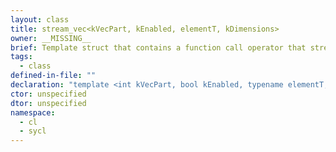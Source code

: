```yaml
---
layout: class
title: stream_vec<kVecPart, kEnabled, elementT, kDimensions>
owner: __MISSING__
brief: Template struct that contains a function call operator that streams a vec object to a stream object. Class is specialized for each combination of kVecPart specifying the part of a vector to stream and kEnabled specifying whether it streamed or not. This is the default template that does nothing.
tags:
  - class
defined-in-file: ""
declaration: "template <int kVecPart, bool kEnabled, typename elementT, int kDimensions>\nstruct cl::sycl::stream_vec;"
ctor: unspecified
dtor: unspecified
namespace:
  - cl
  - sycl
---
```


